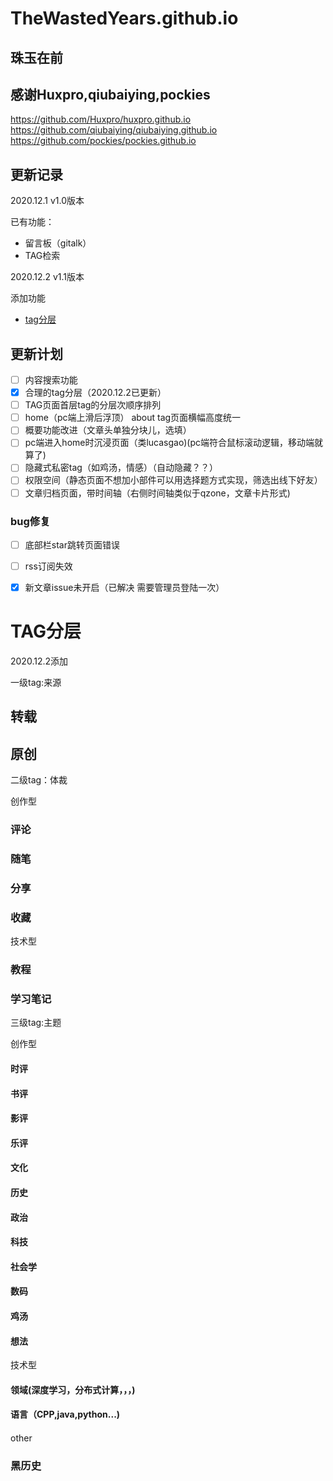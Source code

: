 # TheWastedYears.github.io


## 珠玉在前
## 感谢Huxpro,qiubaiying,pockies
https://github.com/Huxpro/huxpro.github.io
https://github.com/qiubaiying/qiubaiying.github.io
https://github.com/pockies/pockies.github.io

## 更新记录

2020.12.1  v1.0版本  

 已有功能：

- 留言板（gitalk）
- TAG检索

2020.12.2 v1.1版本 

添加功能

- [tag分层](#TAG分层)

## 更新计划

- [ ] 内容搜索功能
- [x] 合理的tag分层（2020.12.2已更新）
- [ ] TAG页面首层tag的分层次顺序排列
- [ ] home（pc端上滑后浮顶） about tag页面横幅高度统一
- [ ] 概要功能改进（文章头单独分块儿，选填）
- [ ] pc端进入home时沉浸页面（类lucasgao)(pc端符合鼠标滚动逻辑，移动端就算了)
- [ ] 隐藏式私密tag（如鸡汤，情感）（自动隐藏？？）
- [ ] 权限空间（静态页面不想加小部件可以用选择题方式实现，筛选出线下好友）
- [ ] 文章归档页面，带时间轴（右侧时间轴类似于qzone，文章卡片形式)

### bug修复

- [ ] 底部栏star跳转页面错误
- [ ] rss订阅失效
- [x] 新文章issue未开启（已解决 需要管理员登陆一次）





















































# TAG分层

2020.12.2添加



一级tag:来源

## 转载

## 原创





二级tag：体裁



创作型

### 评论

### 随笔

### 分享

### 收藏



技术型

### 教程

### 学习笔记



三级tag:主题



创作型

#### 时评

#### 书评

#### 影评

#### 乐评

#### 文化

#### 历史

#### 政治

#### 科技

#### 社会学

#### 数码

#### 鸡汤

#### 想法

技术型

#### 领域(深度学习，分布式计算，，，)

#### 语言（CPP,java,python...)

#### 

#### 



other

### 黑历史



